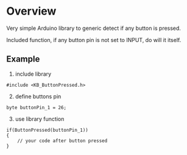 # Overview

Very simple Arduino library to generic detect if any button is pressed.<br>

Included function, if any button pin is not set to INPUT, do will it itself.<br>

## Example

1. include library
```
#include <KB_ButtonPressed.h>
```

2. define buttons pin
```
byte buttonPin_1 = 26;
```

3. use library function
```
if(ButtonPressed(buttonPin_1))
{
	// your code after button pressed
}
```
